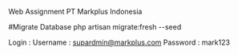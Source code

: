 

Web Assignment PT Markplus Indonesia

#Migrate Database
    php artisan migrate:fresh --seed   


Login : 
Username : supardmin@markplus.com
Password : mark123







